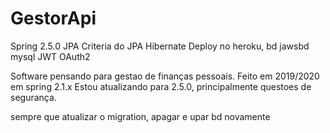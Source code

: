 # GestorApi

Spring 2.5.0
JPA
Criteria do JPA
Hibernate
Deploy no heroku, bd jawsbd mysql
JWT
OAuth2


Software pensando para gestao de finanças pessoais. Feito em 2019/2020 em spring 2.1.x
Estou atualizando para 2.5.0, principalmente questoes de segurança.

sempre que atualizar o migration, apagar e upar bd novamente
